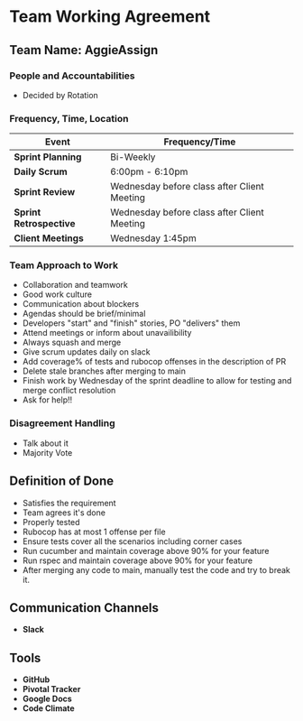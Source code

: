 # Team Working Agreement

## Team Name: AggieAssign

### People and Accountabilities
- Decided by Rotation

### Frequency, Time, Location

| Event                  | Frequency/Time |
|------------------------|----------------|
| **Sprint Planning**     | Bi-Weekly      |
| **Daily Scrum**         | 6:00pm - 6:10pm            |
| **Sprint Review**       | Wednesday before class after Client Meeting |
| **Sprint Retrospective**| Wednesday before class after Client Meeting |
| **Client Meetings**	  | Wednesday 1:45pm |

### Team Approach to Work
- Collaboration and teamwork
- Good work culture
- Communication about blockers
- Agendas should be brief/minimal
- Developers "start" and "finish" stories, PO "delivers" them
- Attend meetings or inform about unavailibility
- Always squash and merge
- Give scrum updates daily on slack
- Add coverage% of tests and rubocop offenses in the description of PR
- Delete stale branches after merging to main
- Finish work by Wednesday of the sprint deadline to allow for testing and merge conflict resolution
- Ask for help!!

### Disagreement Handling
- Talk about it
- Majority Vote

## Definition of Done
- Satisfies the requirement
- Team agrees it's done
- Properly tested
- Rubocop has at most 1 offense per file
- Ensure tests cover all the scenarios including corner cases
- Run cucumber and maintain coverage above 90% for your feature
- Run rspec and maintain coverage above 90% for your feature
- After merging any code to main, manually test the code and try to break it. 

## Communication Channels
- **Slack**

## Tools
- **GitHub**
- **Pivotal Tracker**
- **Google Docs**
- **Code Climate**
